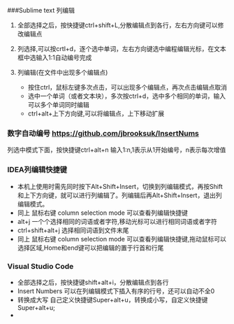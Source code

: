 ###Sublime text 列编辑

1. 全部选择之后，按快捷键ctrl+shift+L,分散编辑点到各行，左右方向键可以修改编辑点

2. 列选择,可以按crtl+d，逐个选中单词，左右方向键选中编程编辑光标，在文本框中选输入1:1自动编号完成

3. 列编辑(在文件中出现多个编辑点)

    + 按住ctrl，鼠标左键多次点击，可以出现多个编辑点，再次点击编辑点取消
    + 选中一个单词（或者文本块），多次按ctrl+d，选中多个相同的单词，输入可以多个单词同时编辑
    + ctrl+alt+上下方向键,可以将编辑点，上下移动扩展  

### 数字自动编号 https://github.com/jbrooksuk/InsertNums
列选中模式下面，按快捷键ctrl+alt+n 输入1:n,1表示从1开始编号，n表示每次增值

### IDEA列编辑快捷键
 + 本机上使用时需先同时按下Alt+Shift+Insert，切换到列编辑模式，再按Shift和上下方向键，就可以进行列编辑了。列编辑后再Alt+Shift+Insert，退出列编辑模式。
 + 同上 鼠标右键 column selection mode 可以查看列编辑快捷键
 + alt+j 一个个选择相同的词语或者字符,移动光标可以进行相同词语或者字符
 + ctrl+shift+alt+j 选择相同词语到文件末尾
 + 同上 鼠标右键 column selection mode 可以查看列编辑快捷键,拖动鼠标可以选择区域,Home和end键可以把编辑的置于行首和行尾
### Visual Studio Code
+ 全部选择之后，按快捷键shift+alt+i，分散编辑点到各行
+ Insert Numbers 可以在列编辑模式下插入有序的行号，还可以自动不全0
+ 转换成大写 自己定义快捷键Super+alt+u，转换成小写，自定义快捷键Super+alt+u;
+ 
